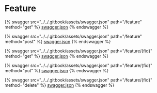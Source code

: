 # Feature

{% swagger src="../../.gitbook/assets/swagger.json" path="/feature" method="get" %}
[swagger.json](../../.gitbook/assets/swagger.json)
{% endswagger %}

{% swagger src="../../.gitbook/assets/swagger.json" path="/feature" method="post" %}
[swagger.json](../../.gitbook/assets/swagger.json)
{% endswagger %}

{% swagger src="../../.gitbook/assets/swagger.json" path="/feature/{fid}" method="get" %}
[swagger.json](../../.gitbook/assets/swagger.json)
{% endswagger %}

{% swagger src="../../.gitbook/assets/swagger.json" path="/feature/{fid}" method="put" %}
[swagger.json](../../.gitbook/assets/swagger.json)
{% endswagger %}

{% swagger src="../../.gitbook/assets/swagger.json" path="/feature/{fid}" method="delete" %}
[swagger.json](../../.gitbook/assets/swagger.json)
{% endswagger %}
